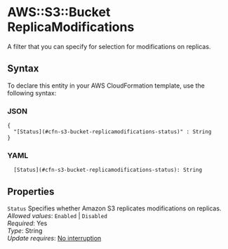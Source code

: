 # AWS::S3::Bucket ReplicaModifications<a name="aws-properties-s3-bucket-replicamodifications"></a>

A filter that you can specify for selection for modifications on replicas\. 

## Syntax<a name="aws-properties-s3-bucket-replicamodifications-syntax"></a>

To declare this entity in your AWS CloudFormation template, use the following syntax:

### JSON<a name="aws-properties-s3-bucket-replicamodifications-syntax.json"></a>

```
{
  "[Status](#cfn-s3-bucket-replicamodifications-status)" : String
}
```

### YAML<a name="aws-properties-s3-bucket-replicamodifications-syntax.yaml"></a>

```
  [Status](#cfn-s3-bucket-replicamodifications-status): String
```

## Properties<a name="aws-properties-s3-bucket-replicamodifications-properties"></a>

`Status`  <a name="cfn-s3-bucket-replicamodifications-status"></a>
Specifies whether Amazon S3 replicates modifications on replicas\.  
*Allowed values*: `Enabled` \| `Disabled`  
*Required*: Yes  
*Type*: String  
*Update requires*: [No interruption](https://docs.aws.amazon.com/AWSCloudFormation/latest/UserGuide/using-cfn-updating-stacks-update-behaviors.html#update-no-interrupt)
